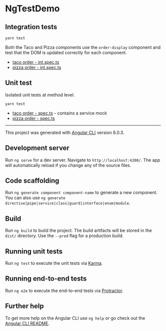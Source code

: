 # NgTestDemo

## Integration tests

    yarn test

Both the Taco and Pizza components use the `order-display` component and test that the DOM is updated correctly for each component.

- [taco order - int.spec.ts](src/app/taco-order/taco-order.component.int.spec.ts)
- [pizza order - int.spec.ts](src/app/pizza-order/pizza-order.component.int.spec.ts)

## Unit test

Isolated unit tests at method level.

    yarn test

- [taco order - spec.ts](src/app/taco-order/taco-order.component.spec.ts) - contains a service mock
- [pizza order - spec.ts](src/app/pizza-order/pizza-order.component.spec.ts)

---

This project was generated with [Angular CLI](https://github.com/angular/angular-cli) version 6.0.3.

## Development server

Run `ng serve` for a dev server. Navigate to `http://localhost:4200/`. The app will automatically reload if you change any of the source files.

## Code scaffolding

Run `ng generate component component-name` to generate a new component. You can also use `ng generate directive|pipe|service|class|guard|interface|enum|module`.

## Build

Run `ng build` to build the project. The build artifacts will be stored in the `dist/` directory. Use the `--prod` flag for a production build.

## Running unit tests

Run `ng test` to execute the unit tests via [Karma](https://karma-runner.github.io).

## Running end-to-end tests

Run `ng e2e` to execute the end-to-end tests via [Protractor](http://www.protractortest.org/).

## Further help

To get more help on the Angular CLI use `ng help` or go check out the [Angular CLI README](https://github.com/angular/angular-cli/blob/master/README.md).
